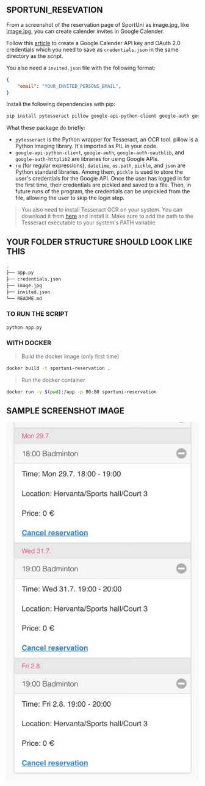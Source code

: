 ## SPORTUNI_RESEVATION
From a screenshot of the reservation page of SportUni as image.jpg, like [image.jpg](image.jpg), you can create calender invites in Google Calender.

Follow this [article](https://medium.com/@ayushbhatnagarmit/supercharge-your-scheduling-automating-google-calendar-with-python-87f752010375) to create a Google Calender API key and OAuth 2.0 credentials which you need to save as `credentials.json` in the same directory as the script.

You also need a `invited.json` file with the following format:
```json
{
    "email": "YOUR_INVITED_PERSONS_EMAIL",
}
```

Install the following dependencies with pip:
```bash
pip install pytesseract pillow google-api-python-client google-auth google-auth-oauthlib google-auth-httplib2
```

What these package do briefly:
- `pytesseract` is the Python wrapper for Tesseract, an OCR tool.
pillow is a Python imaging library. It's imported as PIL in your code.
- `google-api-python-client`, `google-auth`, `google-auth-oauthlib`, and `google-auth-httplib2` are libraries for using Google APIs.
- `re` (for regular expressions), `datetime`, `os.path`, `pickle`, and `json` are Python standard libraries. Among them, `pickle` is used to store the user's credentials for the Google API. Once the user has logged in for the first time, their credentials are pickled and saved to a file. Then, in future runs of the program, the credentials can be unpickled from the file, allowing the user to skip the login step.

> You also need to install Tesseract OCR on your system. You can download it from [here](https://tesseract-ocr.github.io/tessdoc/Installation.html) and install it. Make sure to add the path to the Tesseract executable to your system's PATH variable.

## YOUR FOLDER STRUCTURE SHOULD LOOK LIKE THIS
```bash
.
├── app.py
├── credentials.json
├── image.jpg
├── invited.json
└── README.md
```
### TO RUN THE SCRIPT
```bash
python app.py
```


### WITH DOCKER

> Build the docker image (only first time)
```bash
docker build -t sportuni-reservation .
```
> Run the docker container
```bash
docker run -v $(pwd):/app -p 80:80 sportuni-reservation
```

## SAMPLE SCREENSHOT IMAGE
![image.jpg](image.jpg)